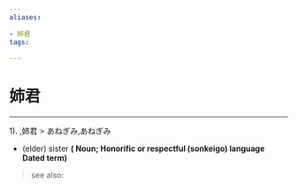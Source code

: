 ```yaml
---
aliases:
    
- 姉君
tags:
    
---
```


# 姉君
---
1).
,姉君 > あねぎみ,あねぎみ

- (elder) sister
**( Noun; Honorific or respectful (sonkeigo) language Dated term)**
> see also: 
            